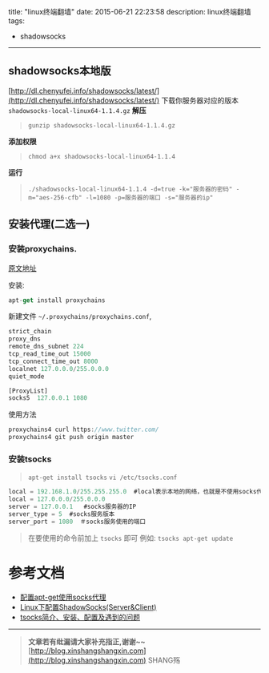 title: "linux终端翻墙"
date: 2015-06-21 22:23:58
description: linux终端翻墙
tags:
- shadowsocks
---


## shadowsocks本地版
[http://dl.chenyufei.info/shadowsocks/latest/](http://dl.chenyufei.info/shadowsocks/latest/)
下载你服务器对应的版本`shadowsocks-local-linux64-1.1.4.gz`
**解压**
> `gunzip shadowsocks-local-linux64-1.1.4.gz`

**添加权限**
> `chmod a+x shadowsocks-local-linux64-1.1.4`

**运行**
> `./shadowsocks-local-linux64-1.1.4 -d=true -k="服务器的密码" -m="aes-256-cfb" -l=1080 -p=服务器的端口 -s="服务器的ip"`

## 安装代理(二选一)

### 安装proxychains.

[原文地址](https://github.com/shadowsocks/shadowsocks/wiki/Using-Shadowsocks-with-Command-Line-Tools)

安装: 
```js
apt-get install proxychains
```
新建文件 `~/.proxychains/proxychains.conf`, 
```js
strict_chain
proxy_dns 
remote_dns_subnet 224
tcp_read_time_out 15000
tcp_connect_time_out 8000
localnet 127.0.0.0/255.0.0.0
quiet_mode

[ProxyList]
socks5  127.0.0.1 1080
```

使用方法
```js
proxychains4 curl https://www.twitter.com/
proxychains4 git push origin master
```
	

### 安装tsocks

> `apt-get install tsocks`
> `vi /etc/tsocks.conf`

```js
local = 192.168.1.0/255.255.255.0  #local表示本地的网络，也就是不使用socks代理的网络
local = 127.0.0.0/255.0.0.0
server = 127.0.0.1   #socks服务器的IP
server_type = 5  #socks服务版本
server_port = 1080  ＃socks服务使用的端口
```

> 在要使用的命令前加上 `tsocks` 即可 
> 例如: `tsocks apt-get update`

# 参考文档

- [配置apt-get使用socks代理](http://www.joecen.com/2008/02/17/config-apt-get-use-socks-proxy/)
- [Linux下配置ShadowSocks(Server&Client)](http://www.ahlinux.com/start/base/21679.html)
- [tsocks简介、安装、配置及遇到的问题](http://www.51testing.com/html/38/225738-246084.html)


-----------------------

> **文章若有纰漏请大家补充指正,谢谢~~**
> [http://blog.xinshangshangxin.com](http://blog.xinshangshangxin.com) SHANG殇
